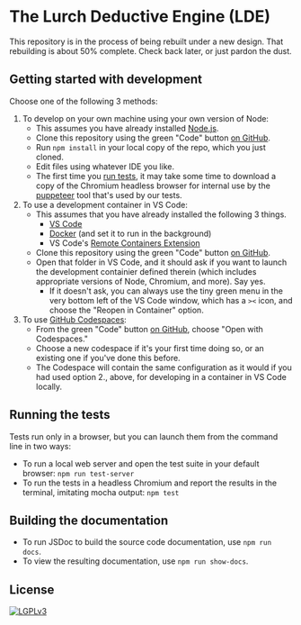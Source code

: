 
# The Lurch Deductive Engine (LDE)

This repository is in the process of being rebuilt under a new design.
That rebuilding is about 50% complete.  Check back later, or just pardon the dust.

## Getting started with development

Choose one of the following 3 methods:

 1. To develop on your own machine using your own version of Node:
    * This assumes you have already installed [Node.js](https://nodejs.org/en/).
    * Clone this repository using the green "Code" button
      [on GitHub](https://github.com/lurchmath/lde/tree/reboot).
    * Run `npm install` in your local copy of the repo, which you just cloned.
    * Edit files using whatever IDE you like.
    * The first time you [run tests](#running-the-tests), it may take some time
      to download a copy of the Chromium headless browser for internal use by
      the [puppeteer](https://pptr.dev/) tool that's used by our tests.
 2. To use a development container in VS Code:
    * This assumes that you have already installed the following 3 things.
       * [VS Code](https://code.visualstudio.com/)
       * [Docker](https://www.docker.com/) (and set it to run in the background)
       * VS Code's [Remote Containers Extension](https://marketplace.visualstudio.com/items?itemName=ms-vscode-remote.remote-containers)
    * Clone this repository using the green "Code" button
      [on GitHub](https://github.com/lurchmath/lde/tree/reboot).
    * Open that folder in VS Code, and it should ask if you want to launch the
      development containier defined therein (which includes appropriate
      versions of Node, Chromium, and more).  Say yes.
       * If it doesn't ask, you can always use the tiny green menu in the very
         bottom left of the VS Code window, which has a `><` icon, and choose
         the "Reopen in Container" option.
 3. To use [GitHub Codespaces](https://github.com/features/codespaces):
    * From the green "Code" button
      [on GitHub](https://github.com/lurchmath/lde/tree/reboot),
      choose "Open with Codespaces."
    * Choose a new codespace if it's your first
      time doing so, or an existing one if you've done this before.
    * The Codespace will contain the same configuration as it would if you had
      used option 2., above, for developing in a container in VS Code locally.

## Running the tests

Tests run only in a browser, but you can launch them from the command line in
two ways:

 * To run a local web server and open the test suite in your default browser:
   `npm run test-server`
 * To run the tests in a headless Chromium and report the results in the
   terminal, imitating mocha output: `npm test`

## Building the documentation

 * To run JSDoc to build the source code documentation, use `npm run docs`.
 * To view the resulting documentation, use `npm run show-docs`.

<!--
[![Build Status](https://travis-ci.org/lurchmath/lde.svg?branch=master)](https://travis-ci.org/lurchmath/lde)

[See documentation on the project website.](http://lurchmath.github.io/lde)

## Getting started with development

 * Install [node](https://nodejs.org/en/) and [npm](https://www.npmjs.com/).
 * Install [gulp](https://gulpjs.com/) globally
   (`npm install gulp-cli -g`).
 * Clone this repo.
 * In the repo, run `npm install`.

## Repository structure

 * `src/` folder is where the source code lives, written in
   [Literate CoffeeScript](http://coffeescript.org/#literate).
 * `release/` folder stores the sources that have been compiled to
   JavaScript.
    * To compile everything in your own copy of the repo, run `gulp build`.
    * If you make changes to the source code, be sure to compile to the
      release folder before committing and pushing, so that the two folders
      are always consistent in the repo online.
 * `docs/` is where the documentation source files are written in Markdown.
 * `site/` contains the documentation, compiled to a static site.
    * To rebuild the docs in your own copy of the repo, run `gulp docs`.
    * This requires you to have [mkdocs](http://www.mkdocs.org/) installed.
    * Pushing changes in this folder to GitHub will update the main site
      documentation, linked to above.
    * Any time you change the content of the `docs/` folder, you should
      rebuild them into `site/` before committing and pushing, so that the
      two folders (and, more importantly, the docs site online) stay
      consistent.
 * `tests/` contains the source code for the unit tests.
    * To run all tests in your own copy of the repo, run `gulp test`.

To control how the docs are built, edit [mkdocs.yml](mkdocs.yml).

To control all build processes, edit
[gulpfile.litcoffee](gulpfile.litcoffee).
-->

## License

[![LGPLv3](https://www.gnu.org/graphics/lgplv3-147x51.png)](https://www.gnu.org/licenses/lgpl-3.0.en.html)

